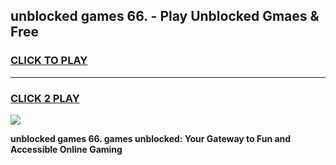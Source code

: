 
## unblocked games 66. - Play Unblocked Gmaes & Free
<h3>
<a href="https://news.freeplayer.one?title=unblocked_games_66.&ref=23F">CLICK TO PLAY</a></h3>
<hr>

<h3>
<a href="https://news.freeplayer.one?title=unblocked_games_66.&ref=23F">CLICK 2 PLAY</a>
  
</h3>

<a href="https://news.freeplayer.one?title=unblocked_games_66.&ref=23F/"><img src="https://clearcache.store/games.png"></a>


**unblocked games 66. games unblocked: Your Gateway to Fun and Accessible Online Gaming**
